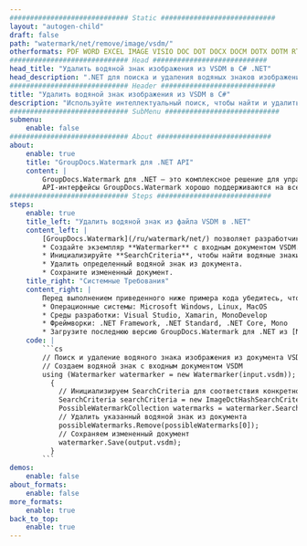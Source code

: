 ```yaml
---
############################# Static ############################
layout: "autogen-child"
draft: false
path: "watermark/net/remove/image/vsdm/"
otherformats: PDF WORD EXCEL IMAGE VISIO DOC DOT DOCX DOCM DOTX DOTM RTF TXT XLSX XLSM XLTM XLT XLTX XLS XLSB XLAM SXC PPTX PPTM PPSX PPSM POTM POT POTX PPT PPS ODT BMP GIF JPEG JP2 PNG TIFF WEBP VSD VDX VSDX VSTX VSX VSSX VSSM VSTM VTX VDW VSS VST
############################# Head ############################
head_title: "Удалить водяной знак изображения из VSDM в C# .NET"
head_description: ".NET для поиска и удаления водяных знаков изображения из документа VSDM с помощью интеллектуального поиска в приложениях C#, ASP.NET, VB.NET и .NET Core с использованием API-интерфейсов GroupDocs.Watermark для .NET."
############################# Header ############################
title: "Удалить водяной знак изображения из VSDM в C#"
description: "Используйте интеллектуальный поиск, чтобы найти и удалить водяной знак изображения из документа VSDM из приложений C#, ASP.NET, VB.NET и .NET Core. Определите критерий поиска для поиска и удаления указанных водяных знаков из документа."
############################# SubMenu ############################
submenu:
    enable: false
############################# About ############################
about:
    enable: true
    title: "GroupDocs.Watermark для .NET API"
    content: |
        GroupDocs.Watermark для .NET — это комплексное решение для управления водяными знаками для приложений .NET. Разработчики могут быстро выполнять такие операции с водяными знаками, как; добавлять, редактировать, искать и удалять различные типы водяных знаков в документах всех популярных форматов файлов. Он поддерживает работу с текстовыми и графическими водяными знаками в различных документах, включая PDF, Microsoft Word, Excel, PowerPoint, Visio, электронную почту и форматы изображений.
        API-интерфейсы GroupDocs.Watermark хорошо поддерживаются на всех основных операционных системах и платформах, включая .NET Framework, .NET Standard, .NET Core, Mono и Xamarin.
############################# Steps ############################
steps:
    enable: true
    title_left: "Удалить водяной знак из файла VSDM в .NET"
    content_left: |
        [GroupDocs.Watermark](/ru/watermark/net/) позволяет разработчикам .NET легко находить и удалять водяные знаки с форматированием текста из своих приложений, выполняя несколько простых шагов.
        * Создайте экземпляр **Watermarker** с входным документом VSDM.
        * Инициализируйте **SearchCriteria**, чтобы найти водяные знаки изображения.
        * Удалить определенный водяной знак из документа.
        * Сохраните измененный документ.
    title_right: "Системные Требования"
    content_right: |
        Перед выполнением приведенного ниже примера кода убедитесь, что в вашей системе установлены следующие предварительные компоненты.
        * Операционные системы: Microsoft Windows, Linux, MacOS
        * Среды разработки: Visual Studio, Xamarin, MonoDevelop
        * Фреймворки: .NET Framework, .NET Standard, .NET Core, Mono
        * Загрузите последнюю версию GroupDocs.Watermark для .NET из [NuGet](https://www.nuget.org/packages/GroupDocs.Watermark).
    code: |
        ```cs
        // Поиск и удаление водяного знака изображения из документа VSDM в приложениях C#, ASP.NET, VB.NET и .NET Core
        // Создаем водяной знак с входным документом VSDM
        using (Watermarker watermarker = new Watermarker(input.vsdm));
          {
            // Инициализируем SearchCriteria для соответствия конкретному изображению
            SearchCriteria searchCriteria = new ImageDctHashSearchCriteria(logo.png);
            PossibleWatermarkCollection watermarks = watermarker.Search(searchCriteria);
            // Удалить указанный водяной знак из документа
            possibleWatermarks.Remove(possibleWatermarks[0]);
            // Сохраняем измененный документ
            watermarker.Save(output.vsdm);
          }
        ```        
demos:
    enable: false
about_formats:
    enable: false
more_formats:
    enable: true
back_to_top:
    enable: true
---
```

